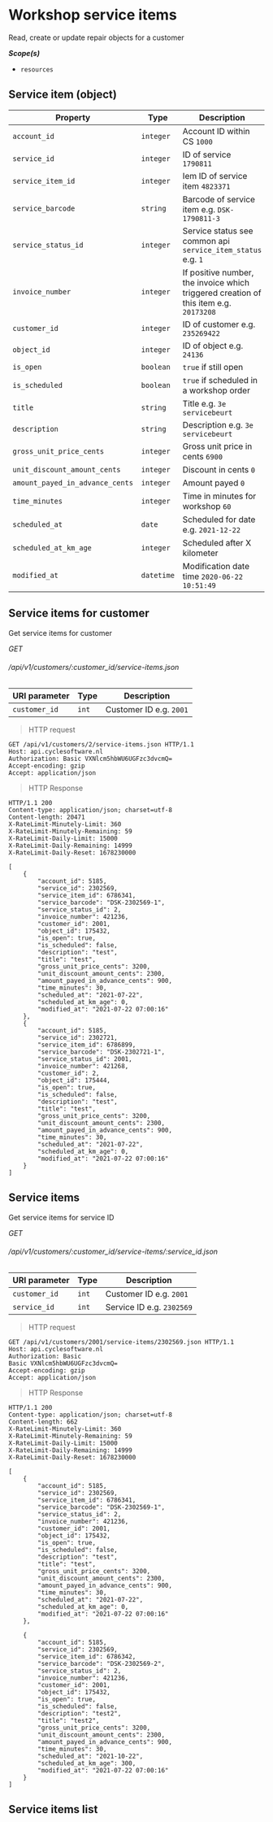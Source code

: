 # Workshop service items #

Read, create or update repair objects for a customer

***Scope(s)***

- `resources`

## Service item (object)

| **Property**                    | **Type**   | **Description**                                                                       |
|---------------------------------|------------|---------------------------------------------------------------------------------------|
| `account_id`                    | `integer`  | Account ID within CS `1000`                                                           |
| `service_id`                    | `integer`  | ID of service `1790811`                                                               |
| `service_item_id`               | `integer`  | Iem ID of service item `4823371`                                                      |
| `service_barcode`               | `string`   | Barcode of service item e.g. `DSK-1790811-3`                                          |
| `service_status_id`             | `integer`  | Service status see common api `service_item_status` e.g. `1`                          |
| `invoice_number`                | `integer`  | If positive number, the invoice which triggered creation of this item e.g. `20173208` |
| `customer_id`                   | `integer`  | ID of customer e.g. `235269422`                                                       |
| `object_id`                     | `integer`  | ID of object e.g. `24136`                                                             |
| `is_open`                       | `boolean`  | `true` if still open                                                                  |
| `is_scheduled`                  | `boolean`  | `true` if scheduled in a workshop order                                               |
| `title`                         | `string`   | Title e.g. `3e servicebeurt`                                                          |
| `description`                   | `string`   | Description e.g. `3e servicebeurt`                                                    |
| `gross_unit_price_cents`        | `integer`  | Gross unit price in cents `6900`                                                      |
| `unit_discount_amount_cents`    | `integer`  | Discount in cents `0`                                                                 |
| `amount_payed_in_advance_cents` | `integer`  | Amount payed `0`                                                                      |
| `time_minutes`                  | `integer`  | Time in minutes for workshop `60`                                                     |
| `scheduled_at`                  | `date`     | Scheduled for date e.g. `2021-12-22`                                                  |
| `scheduled_at_km_age`           | `integer`  | Scheduled after X kilometer                                                           |
| `modified_at`                   | `datetime` | Modification date time `2020-06-22 10:51:49`                                          |

## Service items for customer

Get service items for customer

<div class="api-endpoint">
    <div class="endpoint-data">
        <i class="label label-post">GET</i>
        <h6>/api/v1/customers/:customer_id/service-items.json</h6>
    </div>
</div>

| **URI parameter** | **Type** | **Description**         |
|-------------------|----------|-------------------------|
| `customer_id`     | `int`    | Customer ID e.g. `2001` |

> HTTP request

```http
GET /api/v1/customers/2/service-items.json HTTP/1.1
Host: api.cyclesoftware.nl
Authorization: Basic VXNlcm5hbWU6UGFzc3dvcmQ=
Accept-encoding: gzip
Accept: application/json
```

> HTTP Response

```http
HTTP/1.1 200
Content-type: application/json; charset=utf-8
Content-length: 20471
X-RateLimit-Minutely-Limit: 360
X-RateLimit-Minutely-Remaining: 59
X-RateLimit-Daily-Limit: 15000
X-RateLimit-Daily-Remaining: 14999
X-RateLimit-Daily-Reset: 1678230000

[
    {
        "account_id": 5185,
        "service_id": 2302569,
        "service_item_id": 6786341,
        "service_barcode": "DSK-2302569-1",
        "service_status_id": 2,
        "invoice_number": 421236,
        "customer_id": 2001,
        "object_id": 175432,
        "is_open": true,
        "is_scheduled": false,
        "description": "test",
        "title": "test",
        "gross_unit_price_cents": 3200,
        "unit_discount_amount_cents": 2300,
        "amount_payed_in_advance_cents": 900,
        "time_minutes": 30,
        "scheduled_at": "2021-07-22",
        "scheduled_at_km_age": 0,
        "modified_at": "2021-07-22 07:00:16"
    },
    {
        "account_id": 5185,
        "service_id": 2302721,
        "service_item_id": 6786899,
        "service_barcode": "DSK-2302721-1",
        "service_status_id": 2001,
        "invoice_number": 421268,
        "customer_id": 2,
        "object_id": 175444,
        "is_open": true,
        "is_scheduled": false,
        "description": "test",
        "title": "test",
        "gross_unit_price_cents": 3200,
        "unit_discount_amount_cents": 2300,
        "amount_payed_in_advance_cents": 900,
        "time_minutes": 30,
        "scheduled_at": "2021-07-22",
        "scheduled_at_km_age": 0,
        "modified_at": "2021-07-22 07:00:16"
    }
]
```

## Service items

Get service items for service ID

<div class="api-endpoint">
    <div class="endpoint-data">
        <i class="label label-post">GET</i>
        <h6>/api/v1/customers/:customer_id/service-items/:service_id.json</h6>
    </div>
</div>

| **URI parameter** | **Type** | **Description**           |
|-------------------|----------|---------------------------|
| `customer_id`     | `int`    | Customer ID e.g. `2001`   |
| `service_id`      | `int`    | Service ID e.g. `2302569` |

> HTTP request

```http
GET /api/v1/customers/2001/service-items/2302569.json HTTP/1.1
Host: api.cyclesoftware.nl
Authorization: Basic
Basic VXNlcm5hbWU6UGFzc3dvcmQ=
Accept-encoding: gzip
Accept: application/json
```

> HTTP Response

```http
HTTP/1.1 200
Content-type: application/json; charset=utf-8
Content-length: 662
X-RateLimit-Minutely-Limit: 360
X-RateLimit-Minutely-Remaining: 59
X-RateLimit-Daily-Limit: 15000
X-RateLimit-Daily-Remaining: 14999
X-RateLimit-Daily-Reset: 1678230000

[
    {
        "account_id": 5185,
        "service_id": 2302569,
        "service_item_id": 6786341,
        "service_barcode": "DSK-2302569-1",
        "service_status_id": 2,
        "invoice_number": 421236,
        "customer_id": 2001,
        "object_id": 175432,
        "is_open": true,
        "is_scheduled": false,
        "description": "test",
        "title": "test",
        "gross_unit_price_cents": 3200,
        "unit_discount_amount_cents": 2300,
        "amount_payed_in_advance_cents": 900,
        "time_minutes": 30,
        "scheduled_at": "2021-07-22",
        "scheduled_at_km_age": 0,
        "modified_at": "2021-07-22 07:00:16"
    },
    
    {
        "account_id": 5185,
        "service_id": 2302569,
        "service_item_id": 6786342,
        "service_barcode": "DSK-2302569-2",
        "service_status_id": 2,
        "invoice_number": 421236,
        "customer_id": 2001,
        "object_id": 175432,
        "is_open": true,
        "is_scheduled": false,
        "description": "test2",
        "title": "test2",
        "gross_unit_price_cents": 3200,
        "unit_discount_amount_cents": 2300,
        "amount_payed_in_advance_cents": 900,
        "time_minutes": 30,
        "scheduled_at": "2021-10-22",
        "scheduled_at_km_age": 300,
        "modified_at": "2021-07-22 07:00:16"
    }
]
```

## Service items list

